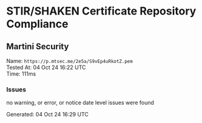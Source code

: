 # STIR/SHAKEN Certificate Repository Compliance

## Martini Security

Name: `https://p.mtsec.me/2e5a/S9vEp4uRkotZ.pem`\
Tested At: 04 Oct 24 16:22 UTC\
Time: 111ms

### Issues

no warning, or error, or notice date level issues were found

Generated: 04 Oct 24 16:29 UTC
